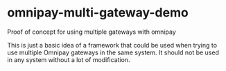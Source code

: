 # omnipay-multi-gateway-demo
Proof of concept for using multiple gateways with omnipay


This is just a basic idea of a framework that could be used when trying to use multiple Omnipay gateways in the same system.
It should not be used in any system without a lot of modification.